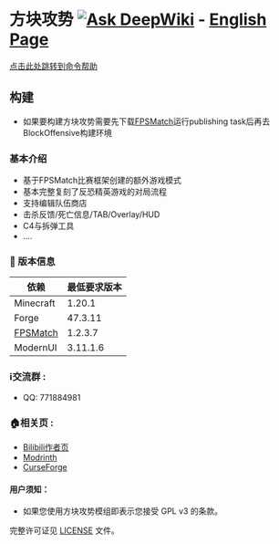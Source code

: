 # 方块攻势 [![Ask DeepWiki](https://deepwiki.com/badge.svg)](https://deepwiki.com/SSOrangeCATY/BlockOffensive) - [English Page](README.md)
[点击此处跳转到命令帮助](https://github.com/SSOrangeCATY/FPSMacth/blob/master/CommandHelper.md)

## 构建
- 如果要构建方块攻势需要先下载[FPSMatch](https://github.com/SSOrangeCATY/FPSMacth/)运行publishing task后再去BlockOffensive构建环境

### 基本介绍
- 基于FPSMatch比赛框架创建的额外游戏模式
- 基本完整复刻了反恐精英游戏的对局流程
- 支持编辑队伍商店
- 击杀反馈/死亡信息/TAB/Overlay/HUD
- C4与拆弹工具
- ....

### 📌 版本信息
| 依赖                                                    | 最低要求版本   |
|-------------------------------------------------------|----------|
| Minecraft                                             | 1.20.1   |
| Forge                                                 | 47.3.11  |
| [FPSMatch](https://github.com/SSOrangeCATY/FPSMacth/) | 1.2.3.7  |
| ModernUI                                              | 3.11.1.6 |

### ℹ️交流群 : 
- QQ: 771884981
### 🏠相关页 :
- [Bilibili作者页](https://space.bilibili.com/21254202)
- [Modrinth](https://modrinth.com/mod/blockoffensive)
- [CurseForge](https://www.curseforge.com/minecraft/mc-mods/blockoffensive)


#### 用户须知：
- 如果您使用方块攻势模组即表示您接受 GPL v3 的条款。

完整许可证见 [LICENSE](LICENSE) 文件。